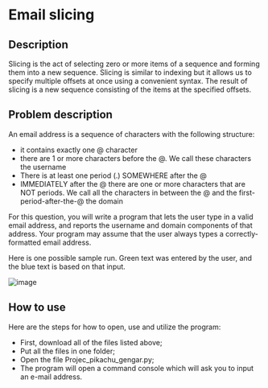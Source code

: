 # Email slicing

## Description

Slicing is the act of selecting zero or more items of a sequence and forming them into a new sequence. Slicing is similar to indexing but it allows us to specify multiple offsets at once using a convenient syntax. The result of slicing is a new sequence consisting of the items at the specified offsets.

## Problem description

An email address is a sequence of characters with the following structure:
- it contains exactly one @ character
- there are 1 or more characters before the @. We call these characters the username
- There is at least one period (.) SOMEWHERE after the @
- IMMEDIATELY after the @ there are one or more characters that are NOT periods. We call all the characters in between the @ and the first-period-after-the-@ the domain

For this question, you will write a program that lets the user type in a valid email address, and reports the username and domain components of that address. Your program may assume that the user always types a correctly-formatted email address.

Here is one possible sample run. Green text was entered by the user, and the blue text is based on that
input.

![image](https://user-images.githubusercontent.com/86201781/128751677-96f718d6-e598-413a-8a1b-d82707285f27.png)

## How to use

Here are the steps for how to open, use and utilize the program:

- First, download all of the files listed above;
- Put all the files in one folder;
- Open the file Projec_pikachu_gengar.py;
- The program will open a command console which will ask you to input an e-mail address.
